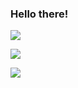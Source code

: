 ### Hello there!


![](https://cdn.dribbble.com/users/1059583/screenshots/4171367/media/34e69eb61a7bd8dea1c957a8b82605a7.gif)  


![](https://pngset.com/images/computer-programming-person-text-monitor-electronics-transparent-png-1085031.png)


![](https://komarev.com/ghpvc/?username=ashishantonytsr)


<!--
**ashishantonytsr/ashishantonytsr** is a ✨ _special_ ✨ repository because its `README.md` (this file) appears on your GitHub profile.

Here are some ideas to get you started:

- 🔭 I’m currently working on ...
- 🌱 I’m currently learning ...
- 👯 I’m looking to collaborate on ...
- 🤔 I’m looking for help with ...
- 💬 Ask me about ...
- 📫 How to reach me: ...
- 😄 Pronouns: ...
- ⚡ Fun fact: ...
-->
